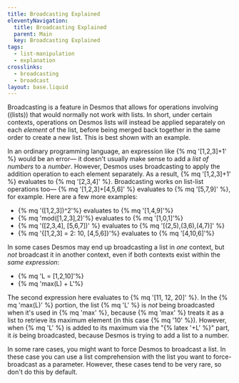 ```yaml
---
title: Broadcasting Explained
eleventyNavigation:
  title: Broadcasting Explained
  parent: Main
  key: Broadcasting Explained
tags:
  - list-manipulation
  - explanation
crosslinks:
  - broadcasting
  - broadcast
layout: base.liquid
---
```


Broadcasting is a feature in Desmos that allows for operations involving ((lists)) that would normally not work with lists. In short, under certain contexts, operations on Desmos lists will instead be applied separately on each _element_ of the list, before being merged back together in the same order to create a new list. This is best shown with an example.

In an ordinary programming language, an expression like {% mq '[1,2,3]+1' %} would be an error&mdash; it doesn't usually make sense to add a _list of numbers_ to a _number_. However, Desmos uses broadcasting to apply the addition operation to each element separately. As a result, {% mq '[1,2,3]+1' %} evaluates to {% mq '[2,3,4]' %}. Broadcasting works on list-list operations too&mdash; {% mq '[1,2,3]+[4,5,6]' %} evaluates to {% mq '[5,7,9]' %}, for example. Here are a few more examples:

- {% mq '([1,2,3])^2'%} evaluates to {% mq '[1,4,9]'%}
- {% mq 'mod([1,2,3],2)'%} evaluates to {% mq '[1,0,1]'%}
- {% mq '([2,3,4], [5,6,7])' %} evaluates to {% mq '[(2,5),(3,6),(4,7)]' %}
- {% mq '{[1,2,3] = 2: 10, [4,5,6]}'%} evaluates to {% mq '[4,10,6]'%}

In some cases Desmos may end up broadcasting a list in _one_ context, but _not_ broadcast it in another context, even if both contexts exist within the _same expression_:

- {% mq 'L = [1,2,10]'%}
- {% mq 'max(L) + L'%}

The second expression here evaluates to {% mq '[11, 12, 20]' %}. In the {% mq 'max(L)' %} portion, the list {% mq 'L' %} is _not_ being broadcasted when it's used in {% mq 'max' %}, because {% mq 'max' %} treats it as a list to retrieve its maximum element (in this case {% mq '10' %}). However, when {% mq 'L' %} is added to its maximum via the "{% latex '+L' %}" part, it _is_ being broadcasted, because Desmos is trying to add a list to a number.

In some rare cases, you might want to force Desmos to broadcast a list. In these case you can use a list comprehension with the list you want to force-broadcast as a parameter. However, these cases tend to be very rare, so don't do this by default.
